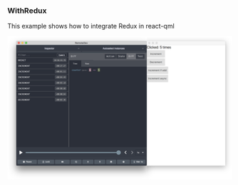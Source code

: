 ### WithRedux

This example shows how to integrate Redux in react-qml

![Screenshot](with-redux.png?raw=true "WithRedux Screenshot")
